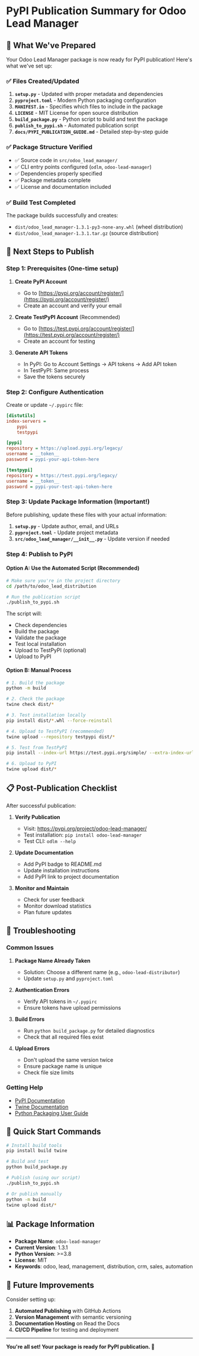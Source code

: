 # PyPI Publication Summary for Odoo Lead Manager

## 🎉 What We've Prepared

Your Odoo Lead Manager package is now ready for PyPI publication! Here's what we've set up:

### ✅ Files Created/Updated

1. **`setup.py`** - Updated with proper metadata and dependencies
2. **`pyproject.toml`** - Modern Python packaging configuration
3. **`MANIFEST.in`** - Specifies which files to include in the package
4. **`LICENSE`** - MIT License for open source distribution
5. **`build_package.py`** - Python script to build and test the package
6. **`publish_to_pypi.sh`** - Automated publication script
7. **`docs/PYPI_PUBLICATION_GUIDE.md`** - Detailed step-by-step guide

### ✅ Package Structure Verified

- ✅ Source code in `src/odoo_lead_manager/`
- ✅ CLI entry points configured (`odlm`, `odoo-lead-manager`)
- ✅ Dependencies properly specified
- ✅ Package metadata complete
- ✅ License and documentation included

### ✅ Build Test Completed

The package builds successfully and creates:
- `dist/odoo_lead_manager-1.3.1-py3-none-any.whl` (wheel distribution)
- `dist/odoo_lead_manager-1.3.1.tar.gz` (source distribution)

## 🚀 Next Steps to Publish

### Step 1: Prerequisites (One-time setup)

1. **Create PyPI Account**
   - Go to [https://pypi.org/account/register/](https://pypi.org/account/register/)
   - Create an account and verify your email

2. **Create TestPyPI Account** (Recommended)
   - Go to [https://test.pypi.org/account/register/](https://test.pypi.org/account/register/)
   - Create an account for testing

3. **Generate API Tokens**
   - In PyPI: Go to Account Settings → API tokens → Add API token
   - In TestPyPI: Same process
   - Save the tokens securely

### Step 2: Configure Authentication

Create or update `~/.pypirc` file:

```ini
[distutils]
index-servers =
    pypi
    testpypi

[pypi]
repository = https://upload.pypi.org/legacy/
username = __token__
password = pypi-your-api-token-here

[testpypi]
repository = https://test.pypi.org/legacy/
username = __token__
password = pypi-your-test-api-token-here
```

### Step 3: Update Package Information (Important!)

Before publishing, update these files with your actual information:

1. **`setup.py`** - Update author, email, and URLs
2. **`pyproject.toml`** - Update project metadata
3. **`src/odoo_lead_manager/__init__.py`** - Update version if needed

### Step 4: Publish to PyPI

#### Option A: Use the Automated Script (Recommended)

```bash
# Make sure you're in the project directory
cd /path/to/odoo_lead_distribution

# Run the publication script
./publish_to_pypi.sh
```

The script will:
- Check dependencies
- Build the package
- Validate the package
- Test local installation
- Upload to TestPyPI (optional)
- Upload to PyPI

#### Option B: Manual Process

```bash
# 1. Build the package
python -m build

# 2. Check the package
twine check dist/*

# 3. Test installation locally
pip install dist/*.whl --force-reinstall

# 4. Upload to TestPyPI (recommended)
twine upload --repository testpypi dist/*

# 5. Test from TestPyPI
pip install --index-url https://test.pypi.org/simple/ --extra-index-url https://pypi.org/simple/ odoo-lead-manager

# 6. Upload to PyPI
twine upload dist/*
```

## 📋 Post-Publication Checklist

After successful publication:

1. **Verify Publication**
   - Visit: https://pypi.org/project/odoo-lead-manager/
   - Test installation: `pip install odoo-lead-manager`
   - Test CLI: `odlm --help`

2. **Update Documentation**
   - Add PyPI badge to README.md
   - Update installation instructions
   - Add PyPI link to project documentation

3. **Monitor and Maintain**
   - Check for user feedback
   - Monitor download statistics
   - Plan future updates

## 🔧 Troubleshooting

### Common Issues

1. **Package Name Already Taken**
   - Solution: Choose a different name (e.g., `odoo-lead-distributor`)
   - Update `setup.py` and `pyproject.toml`

2. **Authentication Errors**
   - Verify API tokens in `~/.pypirc`
   - Ensure tokens have upload permissions

3. **Build Errors**
   - Run `python build_package.py` for detailed diagnostics
   - Check that all required files exist

4. **Upload Errors**
   - Don't upload the same version twice
   - Ensure package name is unique
   - Check file size limits

### Getting Help

- [PyPI Documentation](https://packaging.python.org/tutorials/packaging-projects/)
- [Twine Documentation](https://twine.readthedocs.io/)
- [Python Packaging User Guide](https://packaging.python.org/)

## 🎯 Quick Start Commands

```bash
# Install build tools
pip install build twine

# Build and test
python build_package.py

# Publish (using our script)
./publish_to_pypi.sh

# Or publish manually
python -m build
twine upload dist/*
```

## 📊 Package Information

- **Package Name**: `odoo-lead-manager`
- **Current Version**: 1.3.1
- **Python Version**: >=3.8
- **License**: MIT
- **Keywords**: odoo, lead, management, distribution, crm, sales, automation

## 🚀 Future Improvements

Consider setting up:

1. **Automated Publishing** with GitHub Actions
2. **Version Management** with semantic versioning
3. **Documentation Hosting** on Read the Docs
4. **CI/CD Pipeline** for testing and deployment

---

**You're all set! Your package is ready for PyPI publication. 🎉** 